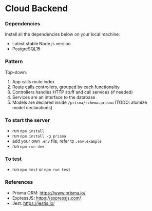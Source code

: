 # Cloud Backend

### Dependencies
Install all the dependencies below on your local machine:
- Latest stable Node.js version
- PostgreSQL15

### Pattern
Top-down:
1. App calls route index
2. Route calls controllers, grouped by each functionality
3. Controllers handles HTTP stuff and call services (if needed)
4. Services are an interface to the database
5. Models are declared inside `/prisma/schema.prisma` (TODO: atomize model declarations)

### To start the server
- run `npm install`
- run `npm install -g prisma`
- add your own `.env` file, refer to `.env.example`
- run `npm run dev`

### To test
- run `npm test` or `npm run test`

### References
- Prisma ORM: https://www.prisma.io/
- ExpressJS: https://expressjs.com/
- Jest: https://jestjs.io/

